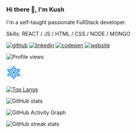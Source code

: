 ### Hi there 👋, I'm Kush
I'm a self-taught passionate FullStack developer.

Skills: REACT / JS / HTML / CSS / NODE / MONGO



[<img src='https://cdn.jsdelivr.net/npm/simple-icons@3.0.1/icons/github.svg' alt='github' height='40'>](https://github.com/KushRawat)  [<img src='https://cdn.jsdelivr.net/npm/simple-icons@3.0.1/icons/linkedin.svg' alt='linkedin' height='40'>](https://www.linkedin.com/in/kushrawat/)  [<img src='https://cdn.jsdelivr.net/npm/simple-icons@3.0.1/icons/codepen.svg' alt='codepen' height='40'>](https://codepen.io/kushrawat)  [<img src='https://cdn.jsdelivr.net/npm/simple-icons@3.0.1/icons/icloud.svg' alt='website' height='40'>](https://kushrawat.github.io/)  

![Profile views](https://gpvc.arturio.dev/KushRawat)  

<a href='https://archiveprogram.github.com/'><img src='https://raw.githubusercontent.com/acervenky/animated-github-badges/master/assets/acbadge.gif' width='40' height='40'></a> 

[![Top Langs](https://github-readme-stats.vercel.app/api/top-langs/?username=KushRawat)](https://github.com/anuraghazra/github-readme-stats)

![GitHub stats](https://github-readme-stats.vercel.app/api?username=KushRawat&show_icons=true&count_private=true)  

![GitHub Activity Graph](https://activity-graph.herokuapp.com/graph?username=KushRawat)  

![GitHub streak stats](https://github-readme-streak-stats.herokuapp.com/?user=KushRawat)  


